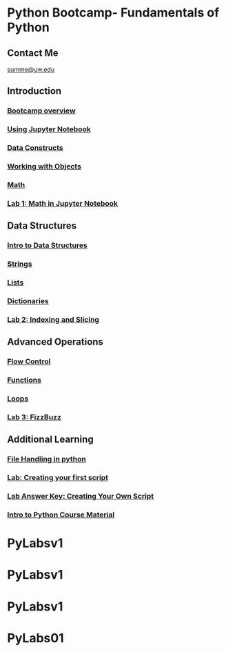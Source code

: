 # Python Bootcamp- Fundamentals of Python

## Contact Me
summe@uw.edu

## Introduction
### [Bootcamp overview](./python_basics/notebooks/Python%20Bootcamp-%20Intro.ipynb)
### [Using Jupyter Notebook](./python_basics/notebooks/Using%20Jupyter%20Notebook.ipynb)
### [Data Constructs](./python_basics/notebooks/Python%20Bootcamp%20-%20Data%20Constructs.ipynb)
### [Working with Objects](https://github.com/summerela/UWFoster_python_bootcamp/blob/master/python_basics/notebooks/Python%20Bootcamp-%20Working%20with%20objects.ipynb)
### [Math](./python_basics/notebooks/Python%20Bootcamp-%20Math.ipynb)
### [Lab 1: Math in Jupyter Notebook](./python_basics/labs/Lab1-%20Math.ipynb)

## Data Structures
### [Intro to Data Structures](./python_basics/notebooks/Python%20Bootcamp-%20Data%20Structures.ipynb)
### [Strings](./python_basics/notebooks/Python%20Bootcamp-%20Strings.ipynb)
### [Lists](./python_basics/notebooks/Python%20Bootcamp-%20Lists.ipynb)
### [Dictionaries](./python_basics/notebooks/Python%20Bootcamp-%20Dictionaries.ipynb)
### [Lab 2: Indexing and Slicing](./python_basics/labs/Lab2-%20Indexing%20and%20Slicing.ipynb)

## Advanced Operations
### [Flow Control](./python_basics/notebooks/Flow%20Control.ipynb)
### [Functions](./python_basics/notebooks/Functions.ipynb)
### [Loops](./python_basics/notebooks/Loops.ipynb)
### [Lab 3: FizzBuzz](./python_basics/labs/FizzBuzz_Lab.ipynb)

## Additional Learning
### [File Handling in python](./python_basics/notebooks/File%20Handling.ipynb)
### [Lab: Creating your first script](./python_basics/labs/Lab3.ipynb)
### [Lab Answer Key: Creating Your Own Script](https://github.com/summerela/UWFoster_python_bootcamp/blob/master/python_basics/labs/Lab3-%20Answer%20Key.ipynb)
### [Intro to Python Course Material](https://github.com/summerela/intro_programming_python)



# PyLabsv1
# PyLabsv1
# PyLabsv1
# PyLabs01

